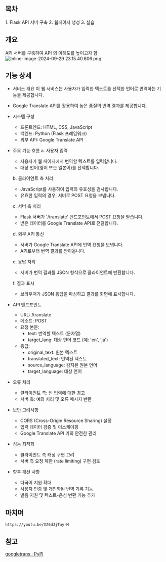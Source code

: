 ## 목차

1. Flask API 서버 구축
2. 웹페이지 생성
3. 실습

## 개요

API 서버를 구축하여 API 의 이해도를 높이고자 함
![Inline-image-2024-09-29 23.15.40.606.png](/wikis/3428316194296322569/files/3903347963098508090)

## 기능 상세

* 서비스 개요 이 웹 서비스는 사용자가 입력한 텍스트를 선택한 언어로 번역하는 기능을 제공합니다.
* Google Translate API를 활용하여 높은 품질의 번역 결과를 제공합니다.
* 시스템 구성
    * 프론트엔드: HTML, CSS, JavaScript
    * 백엔드: Python (Flask 프레임워크)
    * 외부 API: Google Translate API
* 주요 기능 흐름
    a. 사용자 입력
    * 사용자가 웹 페이지에서 번역할 텍스트를 입력합니다.
    * 대상 언어(영어 또는 일본어)를 선택합니다.

    b. 클라이언트 측 처리
    * JavaScript를 사용하여 입력의 유효성을 검사합니다.
    * 유효한 입력의 경우, 서버로 POST 요청을 보냅니다.

    c. 서버 측 처리
    * Flask 서버가 '/translate' 엔드포인트에서 POST 요청을 받습니다.
    * 받은 데이터를 Google Translate API로 전달합니다.

    d. 외부 API 통신
    * 서버가 Google Translate API에 번역 요청을 보냅니다.
    * API로부터 번역 결과를 받아옵니다.

    e. 응답 처리
    * 서버가 번역 결과를 JSON 형식으로 클라이언트에 반환합니다.

    f. 결과 표시
    * 브라우저가 JSON 응답을 파싱하고 결과를 화면에 표시합니다.
* API 엔드포인트
    * URL: /translate
    * 메소드: POST
    * 요청 본문:
        * text: 번역할 텍스트 (문자열)
        * target\_lang: 대상 언어 코드 (예: 'en', 'ja')
    * 응답:
        * original\_text: 원본 텍스트
        * translated\_text: 번역된 텍스트
        * source\_language: 감지된 원본 언어
        * target\_language: 대상 언어
* 오류 처리
    * 클라이언트 측: 빈 입력에 대한 경고
    * 서버 측: 예외 처리 및 오류 메시지 반환
* 보안 고려사항
    * CORS (Cross-Origin Resource Sharing) 설정
    * 입력 데이터 검증 및 이스케이핑
    * Google Translate API 키의 안전한 관리
* 성능 최적화
    * 클라이언트 측 캐싱 구현 고려
    * 서버 측 요청 제한 (rate limiting) 구현 검토
* 향후 개선 사항
    * 다국어 지원 확대
    * 사용자 인증 및 개인화된 번역 기록 기능
    * 발음 지원 및 텍스트-음성 변환 기능 추가

## 마치며

```player
https://youtu.be/XZ6dJjTuy-M
```

## 참고

[googletrans · PyPI](https://pypi.org/project/googletrans/#description)
